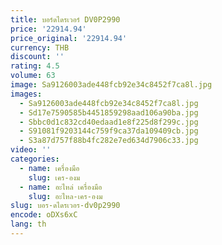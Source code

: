 ```yaml
---
title: บอร์ดไดรเวอร์ DV0P2990
price: '22914.94'
price_original: '22914.94'
currency: THB
discount: ''
rating: 4.5
volume: 63
image: Sa9126003ade448fcb92e34c8452f7ca8l.jpg
images:
  - Sa9126003ade448fcb92e34c8452f7ca8l.jpg
  - Sd17e7590585b4451859298aad106a90ba.jpg
  - Sbbc0d1c832cd40edaad1e8f225d8f299c.jpg
  - S91081f9203144c759f9ca37da109409cb.jpg
  - S3a87d757f88b4fc282e7ed634d7906c33.jpg
video: ''
categories:
  - name: เครื่องมือ
    slug: เคร-องม
  - name: อะไหล่ เครื่องมือ
    slug: อะไหล-เคร-องม
slug: บอร-ดไดรเวอร-dv0p2990
encode: oDXs6xC
lang: th
---
```

  